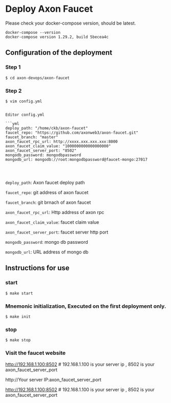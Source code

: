# Deploy Axon Faucet

Please check your docker-compose version, should be latest.

```
docker-compose --version
docker-compose version 1.29.2, build 5becea4c
```

## Configuration of the deployment

### Step 1
```shell
$ cd axon-devops/axon-faucet
```

### Step 2
```shell
$ vim config.yml
```


```

Editor config.yml

```yml
deploy_path: "/home/ckb/axon-faucet"
faucet_repo: "https://github.com/axonweb3/axon-faucet.git"
faucet_branch: "master"
axon_faucet_rpc_url: http://xxxx.xxx.xxx.xxx:8000
axon_faucet_claim_value: "1000000000000000000"
axon_faucet_server_port: "8502"
mongodb_password: mongodbpassword
mongodb_url: mongodb://root:mongodbpassword@faucet-mongo:27017


                                               
```
`deploy_path`: Axon faucet  deploy path

`faucet_repo`: git address of axon faucet

`faucet_branch`: git brnach of axon faucet

`axon_faucet_rpc_url`: Http address of axon rpc

`axon_faucet_claim_value`: faucet claim value

`axon_faucet_server_port`: faucet server http port

`mongodb_password`: mongo db password

`mongodb_url`: URL address of mongo db




## Instructions for use
### start
```shell
$ make start
```
### Mnemonic initialization, Executed on the first deployment only.
```shell
$ make init
```
### stop
```shell
$ make stop
```
### Visit the faucet website

http://192.168.1.100:8502  # 192.168.1.100 is your server ip , 8502 is your axon_faucet_server_port

http://Your server IP:axon_faucet_server_port

http://192.168.1.100:8502  # 192.168.1.100 is your server ip , 8502 is your axon_faucet_server_port


